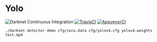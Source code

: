 # Yolo

![Darknet Continuous Integration](https://github.com/cenit/darknet/workflows/Darknet%20Continuous%20Integration/badge.svg)
[![TravisCI](https://travis-ci.org/AlexeyAB/darknet.svg?branch=master)](https://travis-ci.com/cenit/darknet)
[![AppveyorCI](https://ci.appveyor.com/api/projects/status/594bwb5uoc1fxwiu/branch/master?svg=true)](https://ci.appveyor.com/project/cenit/darknet/branch/master)

`./darknet detector demo cfg/coco.data cfg/yolov4.cfg yolov4.weights test.mp4`
